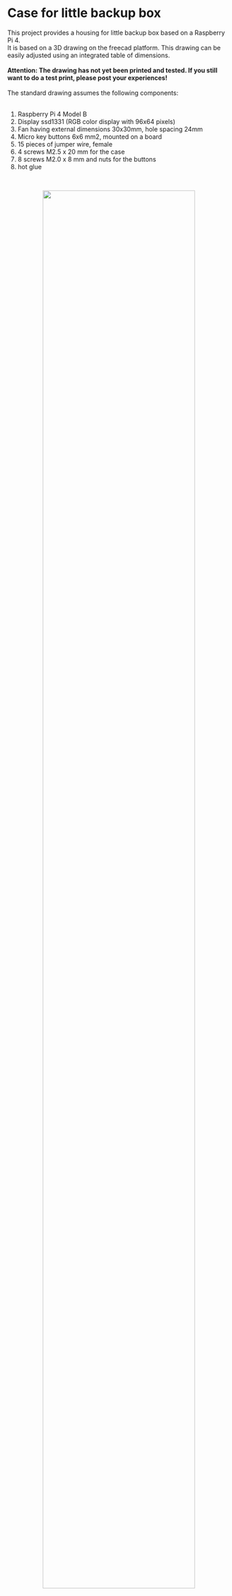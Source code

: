# Case for little backup box

This project provides a housing for little backup box based on a Raspberry Pi 4.<br>
It is based on a 3D drawing on the freecad platform. This drawing can be easily adjusted using an integrated table of dimensions.<br>
<br>
**Attention: The drawing has not yet been printed and tested. If you still want to do a test print, please post your experiences!**<br>
<br>
The standard drawing assumes the following components:<br>
<br>
1. Raspberry Pi 4 Model B
2. Display ssd1331 (RGB color display with 96x64 pixels)
3. Fan having external dimensions 30x30mm, hole spacing 24mm
4. Micro key buttons 6x6 mm2, mounted on a board
5. 15 pieces of jumper wire, female
6. 4 screws M2.5 x 20 mm for the case
7. 8 screws M2.0 x 8 mm and nuts for the buttons
8. hot glue

<br>
<figure align="center">
	<img src="https://raw.github.com/outdoorbits/case-for-little-backup-box/main/img/case-full.png" align="center" width="90%">
	<figcaption>The whole case</figcaption>
</figure>

<figure align="center">
	<img src="https://raw.github.com/outdoorbits/case-for-little-backup-box/main/img/case-bottom.png" align="center" width="90%">
	<figcaption>The bottom</figcaption>
</figure>

<figure align="center">
	<img src="https://raw.github.com/outdoorbits/case-for-little-backup-box/main/img/case-top-inner.png" align="center" width="90%">
	<figcaption>Inside view of the top</figcaption>
</figure>

<figure align="center">
	<img src="https://raw.github.com/outdoorbits/case-for-little-backup-box/main/img/fan.png" align="center" width="90%">
	<figcaption>Fan, look for &quot;[5V Fan - Software-Controlled](https://thepihut.com/products/highpi-pro-5v-fan-software-controlled)&quot;</figcaption>
</figure>

<figure align="center">
	<img src="https://raw.github.com/outdoorbits/case-for-little-backup-box/main/img/micro-buttons-6x6.png" align="center" width="90%">
	<figcaption>Mico buttons, look for &quot;[Micro key button](https://eckstein-shop.de/10xMicroKeyTaster6x6mmButtonsModuleRastermaC39F22C54mm12V2F50mA?googlede=1&gclid=EAIaIQobChMIxZHNtuH2_gIVw4VoCR3RBwtCEAQYBSABEgJlePD_BwE)&quot;</figcaption>
</figure>
